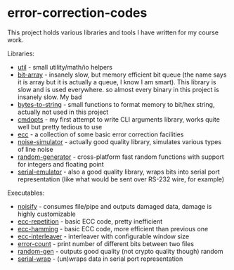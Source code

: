 # error-correction-codes

This project holds various libraries and tools I have written for my course work.

Libraries:

- [util](util/doc.md) - small utility/math/io helpers
- [bit-array](bit-array/doc.md) - insanely slow, but memory efficient bit queue
(the name says it is array but it is actually a queue, I know I am smart).
This library is slow and is used everywhere. so almost every binary
in this project is insanely slow. My bad
- [bytes-to-string](bytes-to-string/doc.md) - small functions to format memory to bit/hex string,
actually not used in this project
- [cmdopts](cmdopts/doc.md) - my first attempt to write CLI arguments library,
works quite well but pretty tedious to use
- [ecc](ecc/doc.md) - a collection of some basic error correction facilities
- [noise-simulator](noise-simulator/doc.md) - actually good quality library,
simulates various types of line noise
- [random-generator](random-generator/doc.md) - cross-platform fast random functions
with support for integers and floating point
- [serial-emulator](serial-emulator/doc.md) - also a good quality library,
wraps bits into serial port representation (like what would be sent over RS-232 wire, for example)

Executables:

- [noisify](noisify.c#L12-L28) - consumes file/pipe and outputs damaged data,
damage is highly customizable
- [ecc-repetition](ecc-repetition.c#L14-L18) - basic ECC code, pretty inefficient
- [ecc-hamming](ecc-hamming.c#L13-L19) - basic ECC code, more efficient than previous one
- [ecc-interleaver](ecc-interleaver.c#L13-L21) - interleaver with configurable window size
- [error-count](error-count.c#L9-L10) - print number of different bits between two files
- [random-gen](random-gen.c#L12-L14) - outputs good quality (not crypto quality though) random
- [serial-wrap](serial-wrap.c#L12-L21) - (un)wraps data in serial port representation
